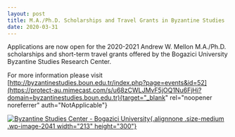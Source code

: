 ```yaml
---
layout: post
title: M.A./Ph.D. Scholarships and Travel Grants in Byzantine Studies
date: 2020-03-31
---
```


Applications are now open for the 2020-2021 Andrew W. Mellon M.A./Ph.D.
scholarships and short-term travel grants offered by the Bogazici
University Byzantine Studies Research Center.

For more
information please visit
[http://byzantinestudies.boun.edu.tr/index.php?page=events&id=52](https://protect-au.mimecast.com/s/u68zCWLJMvF5jOQ1Nu6FjHi?domain=byzantinestudies.boun.edu.tr){target="_blank"
rel="noopener noreferrer" auth="NotApplicable"} 

[![Byzantine
Studies Center - Bogazici
University](http://www.aabs.org.au//wp-content/uploads/wp-content/uploads/2020/03/Byzantine-Studies-Center-Bogazici-University-213x300.png){.alignnone
.size-medium .wp-image-2041 width="213"
height="300"}](http://www.aabs.org.au//wp-content/uploads/wp-content/uploads/2020/03/Byzantine-Studies-Center-Bogazici-University.png)
